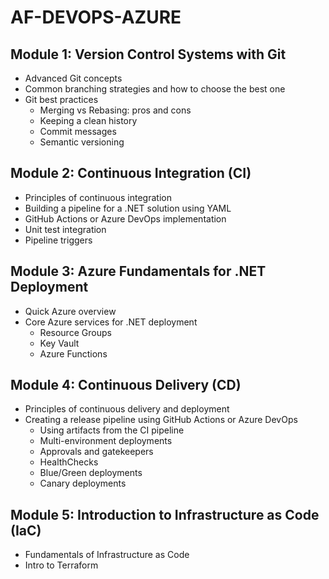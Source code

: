 # AF-DEVOPS-AZURE

## Module 1: Version Control Systems with Git 

- Advanced Git concepts
- Common branching strategies and how to choose the best one
- Git best practices
  - Merging vs Rebasing: pros and cons
  - Keeping a clean history
  - Commit messages
  - Semantic versioning

## Module 2: Continuous Integration (CI) 

- Principles of continuous integration
- Building a pipeline for a .NET solution using YAML
- GitHub Actions or Azure DevOps implementation
- Unit test integration
- Pipeline triggers

## Module 3: Azure Fundamentals for .NET Deployment 

- Quick Azure overview
- Core Azure services for .NET deployment
  - Resource Groups  
  - Key Vault  
  - Azure Functions

## Module 4: Continuous Delivery (CD) 

- Principles of continuous delivery and deployment
- Creating a release pipeline using GitHub Actions or Azure DevOps
  - Using artifacts from the CI pipeline
  - Multi-environment deployments
  - Approvals and gatekeepers
  - HealthChecks
  - Blue/Green deployments
  - Canary deployments

## Module 5: Introduction to Infrastructure as Code (IaC) 

- Fundamentals of Infrastructure as Code
- Intro to Terraform
